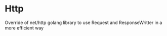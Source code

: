 Http
====

Override of net/http golang library to use Request and ResponseWritter in a more efficient way
